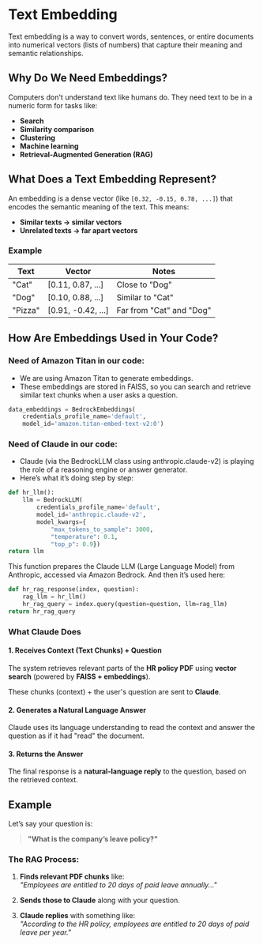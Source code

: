 # Text Embedding

Text embedding is a way to convert words, sentences, or entire documents into numerical vectors (lists of numbers) that capture their meaning and semantic relationships.

## Why Do We Need Embeddings?

Computers don't understand text like humans do. They need text to be in a numeric form for tasks like:

- **Search**
- **Similarity comparison**
- **Clustering**
- **Machine learning**
- **Retrieval-Augmented Generation (RAG)**

## What Does a Text Embedding Represent?

An embedding is a dense vector (like `[0.32, -0.15, 0.78, ...]`) that encodes the semantic meaning of the text. This means:

- **Similar texts → similar vectors**
- **Unrelated texts → far apart vectors**

### Example

| Text   | Vector            | Notes                    |
|--------|-------------------|--------------------------|
| "Cat"  | [0.11, 0.87, ...] | Close to "Dog"           |
| "Dog"  | [0.10, 0.88, ...] | Similar to "Cat"         |
| "Pizza"| [0.91, -0.42, ...]| Far from "Cat" and "Dog" |

## How Are Embeddings Used in Your Code?

### Need of Amazon Titan in our code:

- We are using Amazon Titan to generate embeddings.
- These embeddings are stored in FAISS, so you can search and retrieve similar text chunks when a user asks a question.
  
```python
data_embeddings = BedrockEmbeddings(
    credentials_profile_name='default',
    model_id='amazon.titan-embed-text-v2:0')
```

### Need of Claude in our code: 

- Claude (via the BedrockLLM class using anthropic.claude-v2) is playing the role of a reasoning engine or answer generator. 
- Here’s what it’s doing step by step:

```python
def hr_llm():
    llm = BedrockLLM(
        credentials_profile_name='default',
        model_id='anthropic.claude-v2',
        model_kwargs={
            "max_tokens_to_sample": 3000,
            "temperature": 0.1,
            "top_p": 0.9})
return llm
```

This function prepares the Claude LLM (Large Language Model) from Anthropic, accessed via Amazon Bedrock.
And then it’s used here:

```python
def hr_rag_response(index, question):
    rag_llm = hr_llm()
    hr_rag_query = index.query(question=question, llm=rag_llm)
return hr_rag_query
```

### What Claude Does

#### 1. Receives Context (Text Chunks) + Question

The system retrieves relevant parts of the **HR policy PDF** using **vector search** (powered by **FAISS + embeddings**).

These chunks (context) + the user's question are sent to **Claude**.

#### 2. Generates a Natural Language Answer

Claude uses its language understanding to read the context and answer the question as if it had "read" the document.

#### 3. Returns the Answer

The final response is a **natural-language reply** to the question, based on the retrieved context.

## Example

Let’s say your question is:

> **"What is the company’s leave policy?"**

### The RAG Process:

1. **Finds relevant PDF chunks** like:  
   *"Employees are entitled to 20 days of paid leave annually..."*

2. **Sends those to Claude** along with your question.

3. **Claude replies** with something like:  
   *"According to the HR policy, employees are entitled to 20 days of paid leave per year."*








